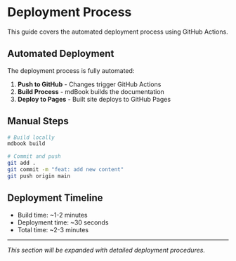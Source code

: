 # Deployment Process

This guide covers the automated deployment process using GitHub Actions.

## Automated Deployment

The deployment process is fully automated:

1. **Push to GitHub** - Changes trigger GitHub Actions
2. **Build Process** - mdBook builds the documentation
3. **Deploy to Pages** - Built site deploys to GitHub Pages

## Manual Steps

```bash
# Build locally
mdbook build

# Commit and push
git add .
git commit -m "feat: add new content"
git push origin main
```

## Deployment Timeline

- Build time: ~1-2 minutes
- Deployment time: ~30 seconds
- Total time: ~2-3 minutes

---

*This section will be expanded with detailed deployment procedures.*
